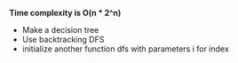 **Time complexity is O(n * 2^n)**
- Make a decision tree
- Use backtracking DFS
- initialize another function dfs with parameters i for index